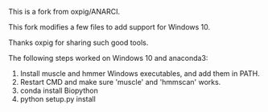 This is a fork from oxpig/ANARCI. 

This fork modifies a few files to add support for Windows 10.

Thanks oxpig for sharing such good tools.

The following steps worked on Windows 10 and anaconda3:
1. Install muscle and hmmer Windows executables, and add them in PATH.
2. Restart CMD and make sure 'muscle' and 'hmmscan' works.
3. conda install Biopython
4. python setup.py install

